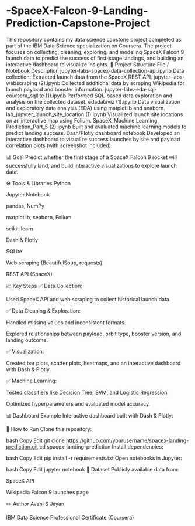 # -SpaceX-Falcon-9-Landing-Prediction-Capstone-Project
This repository contains my data science capstone project completed as part of the IBM Data Science specialization on Coursera. The project focuses on collecting, cleaning, exploring, and modeling SpaceX Falcon 9 launch data to predict the success of first-stage landings, and building an interactive dashboard to visualize insights.
📂 Project Structure
File / Notebook	Description
jupyter-labs-spacex-data-collection-api.ipynb	Data collection: Extracted launch data from the SpaceX REST API.
jupyter-labs-webscraping (2).ipynb	Collected additional data by scraping Wikipedia for launch payload and booster information.
jupyter-labs-eda-sql-coursera_sqllite (1).ipynb	Performed SQL-based data exploration and analysis on the collected dataset.
edadataviz (1).ipynb	Data visualization and exploratory data analysis (EDA) using matplotlib and seaborn.
lab_jupyter_launch_site_location (1).ipynb	Visualized launch site locations on an interactive map using Folium.
SpaceX_Machine Learning Prediction_Part_5 (2).ipynb	Built and evaluated machine learning models to predict landing success.
Dash/Plotly dashboard notebook	Developed an interactive dashboard to visualize success launches by site and payload correlation plots (with screenshot included).

📊 Goal
Predict whether the first stage of a SpaceX Falcon 9 rocket will successfully land, and build interactive visualizations to explore launch data.

⚙️ Tools & Libraries
Python

Jupyter Notebook

pandas, NumPy

matplotlib, seaborn, Folium

scikit-learn

Dash & Plotly

SQLite

Web scraping (BeautifulSoup, requests)

REST API (SpaceX)

📈 Key Steps
✅ Data Collection:

Used SpaceX API and web scraping to collect historical launch data.

✅ Data Cleaning & Exploration:

Handled missing values and inconsistent formats.

Explored relationships between payload, orbit type, booster version, and landing outcome.

✅ Visualization:

Created bar plots, scatter plots, heatmaps, and an interactive dashboard with Dash & Plotly.

✅ Machine Learning:

Tested classifiers like Decision Tree, SVM, and Logistic Regression.

Optimized hyperparameters and evaluated model accuracy.

📊 Dashboard Example
Interactive dashboard built with Dash & Plotly:


📌 How to Run
Clone this repository:

bash
Copy
Edit
git clone https://github.com/yourusername/spacex-landing-prediction.git
cd spacex-landing-prediction
Install dependencies:

bash
Copy
Edit
pip install -r requirements.txt
Open notebooks in Jupyter:

bash
Copy
Edit
jupyter notebook
📄 Dataset
Publicly available data from:

SpaceX API

Wikipedia Falcon 9 launches page

✏️ Author
Avani S Jayan

IBM Data Science Professional Certificate (Coursera)











